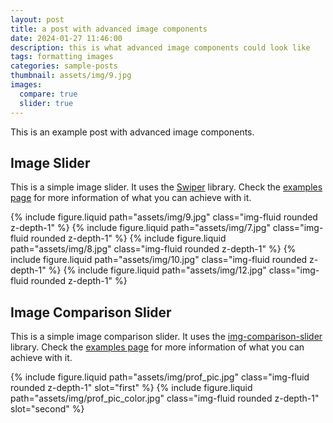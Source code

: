 ```yaml
---
layout: post
title: a post with advanced image components
date: 2024-01-27 11:46:00
description: this is what advanced image components could look like
tags: formatting images
categories: sample-posts
thumbnail: assets/img/9.jpg
images:
  compare: true
  slider: true
---
```


This is an example post with advanced image components.

## Image Slider

This is a simple image slider. It uses the [Swiper](https://swiperjs.com/) library. Check the [examples page](https://swiperjs.com/demos) for more information of what you can achieve with it.

<swiper-container keyboard="true" navigation="true" pagination="true" pagination-clickable="true" pagination-dynamic-bullets="true" rewind="true">
  <swiper-slide>{% include figure.liquid path="assets/img/9.jpg" class="img-fluid rounded z-depth-1" %}</swiper-slide>
  <swiper-slide>{% include figure.liquid path="assets/img/7.jpg" class="img-fluid rounded z-depth-1" %}</swiper-slide>
  <swiper-slide>{% include figure.liquid path="assets/img/8.jpg" class="img-fluid rounded z-depth-1" %}</swiper-slide>
  <swiper-slide>{% include figure.liquid path="assets/img/10.jpg" class="img-fluid rounded z-depth-1" %}</swiper-slide>
  <swiper-slide>{% include figure.liquid path="assets/img/12.jpg" class="img-fluid rounded z-depth-1" %}</swiper-slide>
</swiper-container>

## Image Comparison Slider

This is a simple image comparison slider. It uses the [img-comparison-slider](https://img-comparison-slider.sneas.io/) library. Check the [examples page](https://img-comparison-slider.sneas.io/examples.html) for more information of what you can achieve with it.

<img-comparison-slider>
  {% include figure.liquid path="assets/img/prof_pic.jpg" class="img-fluid rounded z-depth-1" slot="first" %}
  {% include figure.liquid path="assets/img/prof_pic_color.jpg" class="img-fluid rounded z-depth-1" slot="second" %}
</img-comparison-slider>
